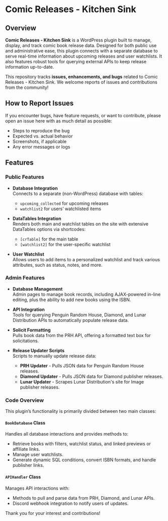 # Comic Releases - Kitchen Sink

## Overview

**Comic Releases - Kitchen Sink** is a WordPress plugin built to manage, display, and track comic book release data. Designed for both public use and administrative ease, this plugin connects with a separate database to serve real-time information about upcoming releases and user watchlists. It also features robust tools for querying external APIs to keep release information up-to-date.

This repository tracks **issues, enhancements, and bugs** related to Comic Releases - Kitchen Sink. We welcome reports of issues and contributions from the community!

## How to Report Issues

If you encounter bugs, have feature requests, or want to contribute, please open an issue here with as much detail as possible:
- Steps to reproduce the bug
- Expected vs. actual behavior
- Screenshots, if applicable
- Any error messages or logs

## Features

### Public Features

- **Database Integration**  
  Connects to a separate (non-WordPress) database with tables:
  - `upcoming_collected` for upcoming releases
  - `watchlist2` for users’ watchlisted items

- **DataTables Integration**  
  Renders both main and watchlist tables on the site with extensive DataTables options via shortcodes:
  - `[crTable]` for the main table
  - `[watchlist2]` for the user-specific watchlist

- **User Watchlist**  
  Allows users to add items to a personalized watchlist and track various attributes, such as status, notes, and more.

### Admin Features

- **Database Management**  
  Admin pages to manage book records, including AJAX-powered in-line editing, plus the ability to add new books using the ISBN.

- **API Integration**  
  Tools for querying Penguin Random House, Diamond, and Lunar Distribution APIs to automatically populate release data.

- **Solicit Formatting**  
  Pulls book data from the PRH API, offering a formatted text box for solicitations.

- **Release Updater Scripts**  
  Scripts to manually update release data:
  - **PRH Updater** - Pulls JSON data for Penguin Random House releases.
  - **Diamond Updater** - Pulls JSON data for Diamond publisher releases.
  - **Lunar Updater** - Scrapes Lunar Distribution's site for Image publisher releases.

### Code Overview

This plugin’s functionality is primarily divided between two main classes:

#### `BookDatabase` Class
Handles all database interactions and provides methods to:
- Retrieve books with filters, watchlist status, and linked previews or affiliate links.
- Manage user watchlists.
- Generate dynamic SQL conditions, convert ISBN formats, and handle publisher links.

#### `APIHandler` Class
Manages API interactions with:
- Methods to pull and parse data from PRH, Diamond, and Lunar APIs.
- Discord webhook integration to notify users of updates.
  

Thank you for your interest and contributions!
